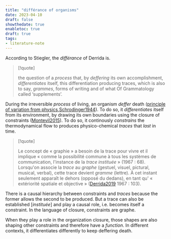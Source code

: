 ```yaml
---
title: "différance of organisms"
date: 2023-04-10
draft: false
showthedate: true
enabletoc: true
draft: true
tags:
- literature-note
---
```


According to Stiegler, the *différance* of Derrida is.

>[!quote]
>
>the question of a *process* that, by *deffering* its own accomplishment, *differentiates* itself, this differentiation producing traces, which is also to say, *grammes*, forms of writing and of what Of Grammatology called ‘supplements’.

During the irreversible *process* of living, an organism *deffer* death ([principle of variation from physics](note/principle%20of%20variation%20from%20physics.md),[Schrodinger1944](reference/Schrodinger1944.md)).
To do so, it *differentiates* itself from its environment, by drawing its own boundaries using the closure of constraints ([Montevil2015](reference/Montevil2015.md)). 
To do so, it continously *constrains* the thermodynamical flow to produces physico-chemical *traces* that *last* in time.

>[!quote]
>
>Le concept de « graphie » a besoin de la trace pour vivre et il implique « comme la possibilité commune à tous les systèmes de communication, l'instance de la _trace instituée_ » (1967 : 68). Lorsqu'on associe la _trace_ au _graphe_ (gestuel, visuel, pictural, musical, verbal), cette trace devient _gramme_ (lettre). À cet instant seulement apparaît le dehors (opposé du dedans), en tant qu' « extériorité spatiale et objective » ([Derrida2019](reference/Derrida2019.md) 1967 : 103).

There is a causal hierarchy between constraints and *traces* because the former allows the second to be produced.
But a trace can also be established \[*instituée*\] and play a causal role, i.e. becomes itself a constraint.
In the language of closure, constraints are graphe. 

When they play a role in the organization closure, those shapes are also shaping other constraints and therefore have a *function*. 
In different contexts, it differentiates differently to keep deffering death.





